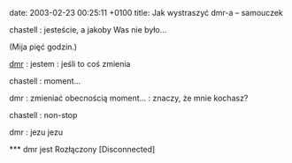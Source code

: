 date: 2003-02-23 00:25:11 +0100
title: Jak wystraszyć dmr-a – samouczek

chastell
: jesteście, a jakoby Was nie było…

(Mija pięć godzin.)

[dmr](http://bol-istnienia.org/ 'cierpienia młodego dmr-a')
: jestem
: jeśli to coś zmienia

chastell
: moment…

dmr
: zmieniać obecnością moment…
: znaczy, że mnie kochasz?

chastell
: non-stop

dmr
: jezu jezu

*** dmr jest Rozłączony [Disconnected]

